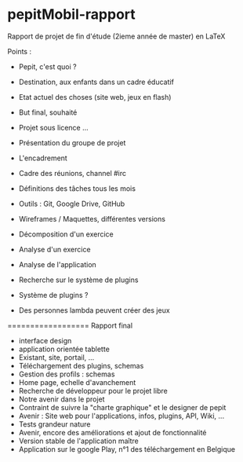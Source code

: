 pepitMobil-rapport
==================

Rapport de projet de fin d'étude (2ieme année de master) en LaTeX

Points :
- Pepit, c'est quoi ?
- Destination, aux enfants dans un cadre éducatif
- Etat actuel des choses (site web, jeux en flash)
- But final, souhaité

- Projet sous licence ...
- Présentation du groupe de projet
- L'encadrement
- Cadre des réunions, channel #irc
- Définitions des tâches tous les mois
- Outils : Git, Google Drive, GitHub

- Wireframes / Maquettes, différentes versions
- Décomposition d'un exercice
- Analyse d'un exercice
- Analyse de l'application
- Recherche sur le système de plugins
- Système de plugins ?
- Des personnes lambda peuvent créer des jeux

==================
Rapport final

- interface design
- application orientée tablette
- Existant, site, portail, ...
- Téléchargement des plugins, schemas
- Gestion des profils : schemas
- Home page, echelle d'avanchement
- Recherche de développeur pour le projet libre
- Notre avenir dans le projet
- Contraint de suivre la "charte graphique" et le designer de pepit
- Avenir : Site web pour l'applications, infos, plugins, API, Wiki, ...
- Tests grandeur nature
- Avenir, encore des améliorations et ajout de fonctionnalité
- Version stable de l'application maître
- Application sur le google Play, n°1 des téléchargement en Belgique
